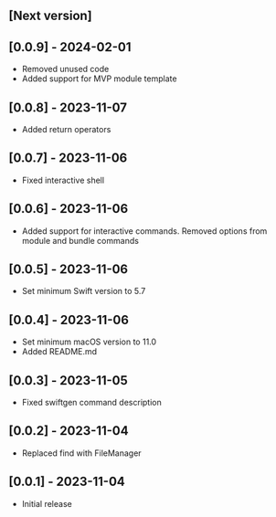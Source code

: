 ## [Next version]

## [0.0.9] - 2024-02-01

- Removed unused code
- Added support for MVP module template

## [0.0.8] - 2023-11-07

- Added return operators

## [0.0.7] - 2023-11-06

- Fixed interactive shell

## [0.0.6] - 2023-11-06

- Added support for interactive commands. Removed options from module and bundle commands

## [0.0.5] - 2023-11-06

- Set minimum Swift version to 5.7

## [0.0.4] - 2023-11-06

- Set minimum macOS version to 11.0
- Added README.md

## [0.0.3] - 2023-11-05

- Fixed swiftgen command description

## [0.0.2] - 2023-11-04

- Replaced find with FileManager

## [0.0.1] - 2023-11-04

- Initial release
